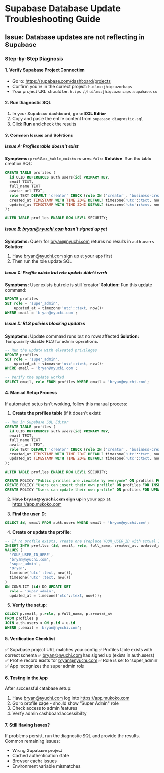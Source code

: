 # Supabase Database Update Troubleshooting Guide

## Issue: Database updates are not reflecting in Supabase

### Step-by-Step Diagnosis

#### 1. **Verify Supabase Project Connection**
- Go to: https://supabase.com/dashboard/projects
- Confirm you're in the correct project: `huilmzajhiqcuzonbaps`
- Your project URL should be: `https://huilmzajhiqcuzonbaps.supabase.co`

#### 2. **Run Diagnostic SQL**
1. In your Supabase dashboard, go to **SQL Editor**
2. Copy and paste the entire content from `supabase_diagnostic.sql`
3. Click **Run** and check the results

#### 3. **Common Issues and Solutions**

##### Issue A: Profiles table doesn't exist
**Symptoms:** `profiles_table_exists` returns `false`
**Solution:** Run the table creation SQL:
```sql
CREATE TABLE profiles (
  id UUID REFERENCES auth.users(id) PRIMARY KEY,
  email TEXT,
  full_name TEXT,
  avatar_url TEXT,
  role TEXT DEFAULT 'creator' CHECK (role IN ('creator', 'business-creator', 'author', 'admin', 'super_admin', 'moderator', 'analyst', 'content_manager')),
  created_at TIMESTAMP WITH TIME ZONE DEFAULT timezone('utc'::text, now()) NOT NULL,
  updated_at TIMESTAMP WITH TIME ZONE DEFAULT timezone('utc'::text, now()) NOT NULL
);

ALTER TABLE profiles ENABLE ROW LEVEL SECURITY;
```

##### Issue B: bryan@nyuchi.com hasn't signed up yet
**Symptoms:** Query for bryan@nyuchi.com returns no results in `auth.users`
**Solution:** 
1. Have bryan@nyuchi.com sign up at your app first
2. Then run the role update SQL

##### Issue C: Profile exists but role update didn't work
**Symptoms:** User exists but role is still 'creator'
**Solution:** Run this update command:
```sql
UPDATE profiles 
SET role = 'super_admin', 
    updated_at = timezone('utc'::text, now())
WHERE email = 'bryan@nyuchi.com';
```

##### Issue D: RLS policies blocking updates
**Symptoms:** Update command runs but no rows affected
**Solution:** Temporarily disable RLS for admin operations:
```sql
-- Run the update with elevated privileges
UPDATE profiles 
SET role = 'super_admin', 
    updated_at = timezone('utc'::text, now())
WHERE email = 'bryan@nyuchi.com';

-- Verify the update worked
SELECT email, role FROM profiles WHERE email = 'bryan@nyuchi.com';
```

#### 4. **Manual Setup Process**

If automated setup isn't working, follow this manual process:

1. **Create the profiles table** (if it doesn't exist):
```sql
-- Run in Supabase SQL Editor
CREATE TABLE profiles (
  id UUID REFERENCES auth.users(id) PRIMARY KEY,
  email TEXT,
  full_name TEXT,
  avatar_url TEXT,
  role TEXT DEFAULT 'creator' CHECK (role IN ('creator', 'business-creator', 'author', 'admin', 'super_admin', 'moderator', 'analyst', 'content_manager')),
  created_at TIMESTAMP WITH TIME ZONE DEFAULT timezone('utc'::text, now()) NOT NULL,
  updated_at TIMESTAMP WITH TIME ZONE DEFAULT timezone('utc'::text, now()) NOT NULL
);

ALTER TABLE profiles ENABLE ROW LEVEL SECURITY;

CREATE POLICY "Public profiles are viewable by everyone" ON profiles FOR SELECT USING (true);
CREATE POLICY "Users can insert their own profile" ON profiles FOR INSERT WITH CHECK (auth.uid() = id);
CREATE POLICY "Users can update their own profile" ON profiles FOR UPDATE USING (auth.uid() = id);
```

2. **Have bryan@nyuchi.com sign up** in your app at: https://app.mukoko.com

3. **Find the user ID**:
```sql
SELECT id, email FROM auth.users WHERE email = 'bryan@nyuchi.com';
```

4. **Create or update the profile**:
```sql
-- If no profile exists, create one (replace YOUR_USER_ID with actual ID from step 3)
INSERT INTO profiles (id, email, role, full_name, created_at, updated_at)
VALUES (
  'YOUR_USER_ID_HERE',
  'bryan@nyuchi.com',
  'super_admin',
  'Bryan',
  timezone('utc'::text, now()),
  timezone('utc'::text, now())
)
ON CONFLICT (id) DO UPDATE SET 
  role = 'super_admin',
  updated_at = timezone('utc'::text, now());
```

5. **Verify the setup**:
```sql
SELECT p.email, p.role, p.full_name, p.created_at 
FROM profiles p
JOIN auth.users u ON p.id = u.id
WHERE p.email = 'bryan@nyuchi.com';
```

#### 5. **Verification Checklist**

✅ Supabase project URL matches your config
✅ Profiles table exists with correct schema
✅ bryan@nyuchi.com has signed up (exists in auth.users)
✅ Profile record exists for bryan@nyuchi.com
✅ Role is set to 'super_admin'
✅ App recognizes the super admin role

#### 6. **Testing in the App**

After successful database setup:
1. Have bryan@nyuchi.com log into https://app.mukoko.com
2. Go to profile page - should show "Super Admin" role
3. Check access to admin features
4. Verify admin dashboard accessibility

#### 7. **Still Having Issues?**

If problems persist, run the diagnostic SQL and provide the results. Common remaining issues:
- Wrong Supabase project
- Cached authentication state
- Browser cache issues
- Environment variable mismatches
